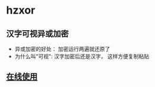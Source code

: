 # hzxor

## 汉字可视异或加密
* 异或加密的好处： 加密运行两遍就还原了
* 为什么叫"可视": 汉字加密后还是汉字， 这样方便复制粘贴 

## [在线使用](encrypt.html)
